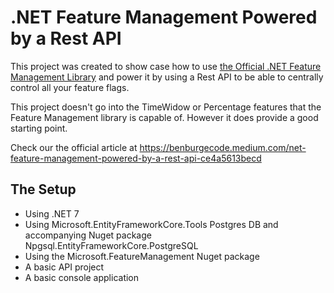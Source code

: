 # .NET Feature Management Powered by a Rest API

This project was created to show case how to use [ the Official .NET Feature Management Library](https://github.com/microsoft/FeatureManagement-Dotnet) and power it by using a Rest API to be able to centrally control all your feature flags.

This project doesn't go into the TimeWidow or Percentage features that the Feature Management library is capable of. However it does provide a good starting point.

Check our the official article at https://benburgecode.medium.com/net-feature-management-powered-by-a-rest-api-ce4a5613becd

## The Setup
* Using .NET 7
* Using Microsoft.EntityFrameworkCore.Tools
Postgres DB and accompanying Nuget package Npgsql.EntityFrameworkCore.PostgreSQL
* Using the Microsoft.FeatureManagement Nuget package
* A basic API project
* A basic console application